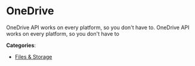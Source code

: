 # OneDrive


OneDrive API works on every platform, so you don't have to. OneDrive API works on every platform, so you don't have to



**Categories**:
- [Files & Storage](https://github.com/apis-list/apis-list#files-and-storage)




